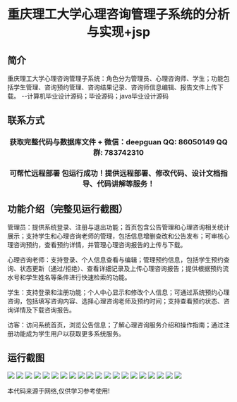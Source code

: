 <p><h1 align="center">重庆理工大学心理咨询管理子系统的分析与实现+jsp</h1></p>

## 简介
重庆理工大学心理咨询管理子系统：角色分为管理员、心理咨询师、学生；功能包括学生管理、咨询预约管理、咨询结果记录、咨询师信息编辑、报告文件上传下载。    --计算机毕业设计源码；毕设源码；java毕业设计源码


## 联系方式
<p><h3 align="center">获取完整代码与数据库文件 + 微信：deepguan QQ: 86050149 QQ群: 783742310</h3></p>
<p><h3 align="center">可帮忙远程部署 包运行成功！提供远程部署、修改代码、设计文档指导、代码讲解等服务！</h3></p>

## 功能介绍（完整见运行截图）
管理员：提供系统登录、注册与退出功能；首页包含公告管理和心理咨询相关统计展示；支持学生和心理咨询老师的管理，包括信息增删查改和公告发布；可审核心理咨询预约，查看预约详情，并管理心理咨询报告的上传与下载。

心理咨询老师：支持登录、个人信息查看与编辑；管理预约信息，包括学生预约查询、状态更新（通过/拒绝）、查看详细记录及上传心理咨询报告；提供根据预约流水号和学生姓名等条件进行快速检索的功能。

学生：支持登录和注册功能；个人中心显示和修改个人信息；可通过系统预约心理咨询，包括填写咨询内容、选择心理咨询老师及预约时间；支持查看预约状态、咨询详情及下载咨询报告。

访客：访问系统首页，浏览公告信息；了解心理咨询服务介绍和操作指南；通过注册功能成为学生用户以获取更多系统服务。


## 运行截图
![](img/001.jpg)
![](img/002.jpg)
![](img/003.jpg)
![](img/004.jpg)
![](img/005.jpg)
![](img/006.jpg)
![](img/007.jpg)
![](img/008.jpg)
![](img/009.jpg)
![](img/010.jpg)
![](img/011.jpg)
![](img/012.jpg)
![](img/013.jpg)
![](img/014.jpg)
![](img/015.jpg)
![](img/016.jpg)
![](img/017.jpg)
![](img/018.jpg)
![](img/019.jpg)
![](img/020.jpg)

<p>本代码来源于网络,仅供学习参考使用!</p>
